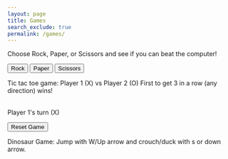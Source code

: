 ```yaml
---
layout: page
title: Games
search_exclude: true
permalink: /games/
---
```


Choose Rock, Paper, or Scissors and see if you can beat the computer!

<button onclick="playGame('Rock')">Rock</button>
<button onclick="playGame('Paper')">Paper</button>
<button onclick="playGame('Scissors')">Scissors</button>

<p id="result"></p>

<script>
  function playGame(playerChoice) {
    const choices = ['Rock', 'Paper', 'Scissors'];
    let computerChoice = choices[Math.floor(Math.random() * 3)];
    let result = '';

    if (playerChoice === computerChoice) {
      result = 'It\'s a tie!';
    } else if (
      (playerChoice === 'Rock' && computerChoice === 'Scissors') ||
      (playerChoice === 'Paper' && computerChoice === 'Rock') ||
      (playerChoice === 'Scissors' && computerChoice === 'Paper')
    ) {
      result = 'You win! ' + playerChoice + ' beats ' + computerChoice;
    } else {
      result = 'You lose! ' + computerChoice + ' beats ' + playerChoice;
    }

    document.getElementById('result').textContent = result;
  }
</script> 

Tic tac toe game:
Player 1 (X) vs Player 2 (O)
First to get 3 in a row (any direction) wins!

<table id="ticTacToeBoard"></table>
<p id="gameStatus">Player 1's turn (X)</p>
<button onclick="resetGame()">Reset Game</button>

<script>
let board, currentPlayer, gameActive, movesMade;

function createBoard() {
  board = Array(3).fill().map(() => Array(3).fill(''));
  currentPlayer = 'X';
  gameActive = true;
  movesMade = 0;
  document.getElementById("gameStatus").textContent = "Player 1's turn (X)";
  renderBoard();
}

function renderBoard() {
  let tableHTML = '';
  for (let i = 0; i < 3; i++) {
    tableHTML += '<tr>';
    for (let j = 0; j < 3; j++) {
      tableHTML += `<td onclick="handleClick(${i}, ${j})" style="width: 50px; height: 50px; text-align: center; font-size: 24px;">${board[i][j]}</td>`;
    }
    tableHTML += '</tr>';
  }
  document.getElementById("ticTacToeBoard").innerHTML = tableHTML;
}

function handleClick(row, col) {
  if (board[row][col] === '' && gameActive) {
    board[row][col] = currentPlayer;
    movesMade++;
    renderBoard();
    checkWinner();
    switchPlayer();
  }
}

function switchPlayer() {
  if (gameActive) {
    currentPlayer = currentPlayer === 'X' ? 'O' : 'X';
    document.getElementById("gameStatus").textContent = `Player ${currentPlayer === 'X' ? 1 : 2}'s turn (${currentPlayer})`;
  }
}

function checkWinner() {
  const winConditions = [
    [[0, 0], [0, 1], [0, 2]], // Row 1
    [[1, 0], [1, 1], [1, 2]], // Row 2
    [[2, 0], [2, 1], [2, 2]], // Row 3
    [[0, 0], [1, 0], [2, 0]], // Col 1
    [[0, 1], [1, 1], [2, 1]], // Col 2
    [[0, 2], [1, 2], [2, 2]], // Col 3
    [[0, 0], [1, 1], [2, 2]], // Diagonal 1
    [[0, 2], [1, 1], [2, 0]]  // Diagonal 2
  ];

  for (let condition of winConditions) {
    const [a, b, c] = condition;
    if (board[a[0]][a[1]] !== '' && board[a[0]][a[1]] === board[b[0]][b[1]] && board[a[0]][a[1]] === board[c[0]][c[1]]) {
      document.getElementById("gameStatus").textContent = `Player ${currentPlayer === 'X' ? 1 : 2} wins!`;
      gameActive = false;
      return;
    }
  }

  if (movesMade === 9) {
    document.getElementById("gameStatus").textContent = "It's a draw!";
    gameActive = false;
  }
}

function resetGame() {
  createBoard();
}

createBoard();
</script>

Dinosaur Game: Jump with W/Up arrow and crouch/duck with s or down arrow.
<script>
let canvas, ctx;
let dino, obstacles = [], score = 0, lives = 3;
let isJumping = false, isDucking = false;
let jumpHeight = 0, jumpSpeed = 12, jumpDuration = 20;
let gameSpeed = 2, obstacleSpeed = 4;
let obstacleTimer = 0, obstacleInterval = 100;
let gameOver = false;

document.addEventListener('DOMContentLoaded', () => {
    canvas = document.createElement('canvas');
    ctx = canvas.getContext('2d');
    canvas.width = 800;
    canvas.height = 300;
    document.body.appendChild(canvas);
    
    dino = { x: 50, y: 250, width: 50, height: 50, color: 'green' };
    
    document.addEventListener('keydown', handleKeyDown);
    document.addEventListener('keyup', handleKeyUp);
    
    requestAnimationFrame(gameLoop);
});

function handleKeyDown(e) {
    if (e.key === 'w' || e.key === 'ArrowUp') isJumping = true;
    if (e.key === 's' || e.key === 'ArrowDown') isDucking = true;
}

function handleKeyUp(e) {
    if (e.key === 'w' || e.key === 'ArrowUp') isJumping = false;
    if (e.key === 's' || e.key === 'ArrowDown') isDucking = false;
}

function gameLoop() {
    if (gameOver) {
        ctx.clearRect(0, 0, canvas.width, canvas.height);
        ctx.fillStyle = 'red';
        ctx.font = '30px Arial';
        ctx.fillText('Game Over! Score: ' + score, 250, 150);
        return;
    }

    ctx.clearRect(0, 0, canvas.width, canvas.height);
    updateGame();
    drawGame();
    
    requestAnimationFrame(gameLoop);
}

function updateGame() {
    // Jump logic
    if (isJumping) {
        if (jumpHeight < jumpDuration) {
            dino.y -= jumpSpeed;
            jumpHeight++;
        } else if (jumpHeight < 2 * jumpDuration) {
            dino.y += jumpSpeed;
            jumpHeight++;
        } else {
            isJumping = false;
            jumpHeight = 0;
        }
    }

    // Duck logic
    if (isDucking) {
        dino.height = 30;
        dino.y = 250;
    } else {
        dino.height = 50;
        dino.y = 250;
    }

    // Move obstacles and check for collisions
    obstacles.forEach(obstacle => {
        obstacle.x -= obstacleSpeed;
        if (obstacle.x < dino.x + dino.width &&
            obstacle.x + obstacle.width > dino.x &&
            (dino.y + dino.height > obstacle.y)) {
            if (!isDucking) {
                loseLife();
            }
            obstacle.x = -obstacle.width;  // Move obstacle out of view
        }
    });
    
    obstacles = obstacles.filter(obstacle => obstacle.x > -obstacle.width);

    // Create new obstacles
    obstacleTimer++;
    if (obstacleTimer > obstacleInterval) {
        obstacles.push({ x: canvas.width, y: 250, width: 20, height: 20, color: 'red' });
        obstacleTimer = 0;
        obstacleInterval = Math.max(50, obstacleInterval - 1);  // Increase speed
    }

    // Increase score
    score = Math.floor((Date.now() - startTime) / 1000) * 100;
}

function drawGame() {
    ctx.fillStyle = dino.color;
    ctx.fillRect(dino.x, dino.y, dino.width, dino.height);

    obstacles.forEach(obstacle => {
        ctx.fillStyle = obstacle.color;
        ctx.fillRect(obstacle.x, obstacle.y - obstacle.height, obstacle.width, obstacle.height);
    });

    ctx.fillStyle = 'black';
    ctx.font = '20px Arial';
    ctx.fillText('Score: ' + score, 10, 20);
    ctx.fillText('Lives: ' + lives, 10, 40);
}

function loseLife() {
    lives--;
    if (lives <= 0) {
        gameOver = true;
    }
}

let startTime = Date.now();
</script>